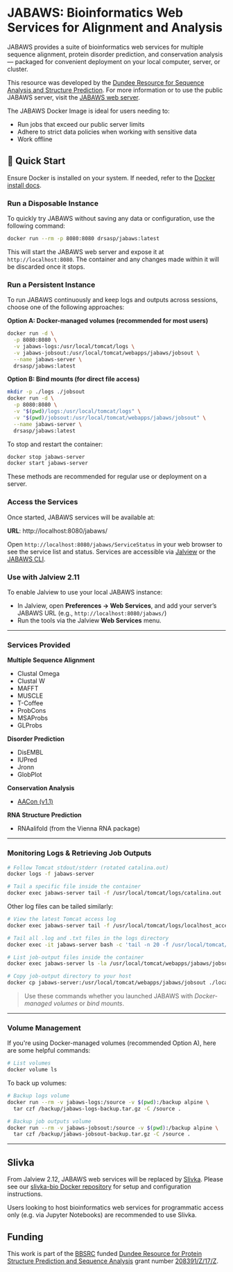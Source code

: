 # JABAWS: Bioinformatics Web Services for Alignment and Analysis

JABAWS provides a suite of bioinformatics web services for multiple sequence alignment, protein disorder prediction, and conservation analysis — packaged for convenient deployment on your local computer, server, or cluster.

This resource was developed by the [Dundee Resource for Sequence Analysis and Structure Prediction](https://www.compbio.dundee.ac.uk/drsasp.html). For more information or to use the public JABAWS server, visit the [JABAWS web server](https://www.compbio.dundee.ac.uk/jabaws/).

The JABAWS Docker Image is ideal for users needing to:

- Run jobs that exceed our public server limits
- Adhere to strict data policies when working with sensitive data
- Work offline


## 🚀 Quick Start

Ensure Docker is installed on your system. If needed, refer to the [Docker install docs](https://docs.docker.com/get-started/get-docker/).


### Run a Disposable Instance

To quickly try JABAWS without saving any data or configuration, use the following command:

```bash
docker run --rm -p 8080:8080 drsasp/jabaws:latest
```

This will start the JABAWS web server and expose it at `http://localhost:8080`. The container and any changes made within it will be discarded once it stops.

### Run a Persistent Instance

To run JABAWS continuously and keep logs and outputs across sessions, choose one of the following approaches:

**Option A: Docker-managed volumes (recommended for most users)**

```bash
docker run -d \
  -p 8080:8080 \
  -v jabaws-logs:/usr/local/tomcat/logs \
  -v jabaws-jobsout:/usr/local/tomcat/webapps/jabaws/jobsout \
  --name jabaws-server \
  drsasp/jabaws:latest
```

**Option B: Bind mounts (for direct file access)**

```bash
mkdir -p ./logs ./jobsout
docker run -d \
  -p 8080:8080 \
  -v "$(pwd)/logs:/usr/local/tomcat/logs" \
  -v "$(pwd)/jobsout:/usr/local/tomcat/webapps/jabaws/jobsout" \
  --name jabaws-server \
  drsasp/jabaws:latest
```

To stop and restart the container:

```bash
docker stop jabaws-server
docker start jabaws-server
```

These methods are recommended for regular use or deployment on a server.

### Access the Services

Once started, JABAWS services will be available at:

**URL**: http://localhost:8080/jabaws/

Open `http://localhost:8080/jabaws/ServiceStatus` in your web browser to see the service list and status. Services are accessible via [Jalview](https://www.jalview.org) or the [JABAWS CLI](https://www.compbio.dundee.ac.uk/jabaws/getting_started.jsp#client).

### Use with Jalview 2.11

To enable Jalview to use your local JABAWS instance:

- In Jalview, open **Preferences → Web Services**, and add your server’s JABAWS URL (e.g., `http://localhost:8080/jabaws/`)
- Run the tools via the Jalview **Web Services** menu.

---

### Services Provided

**Multiple Sequence Alignment**

- Clustal Omega
- Clustal W
- MAFFT
- MUSCLE
- T-Coffee
- ProbCons
- MSAProbs
- GLProbs

**Disorder Prediction**

- DisEMBL
- IUPred
- Jronn
- GlobPlot

**Conservation Analysis**

- [AACon (v1.1)](https://www.compbio.dundee.ac.uk/aacon/)

**RNA Structure Prediction**

- RNAalifold (from the Vienna RNA package)

---

### Monitoring Logs & Retrieving Job Outputs

```bash
# Follow Tomcat stdout/stderr (rotated catalina.out)
docker logs -f jabaws-server

# Tail a specific file inside the container
docker exec jabaws-server tail -f /usr/local/tomcat/logs/catalina.out
```

Other log files can be tailed similarly:

```bash
# View the latest Tomcat access log
docker exec jabaws-server tail -f /usr/local/tomcat/logs/localhost_access_log.$(date +%F).txt

# Tail all .log and .txt files in the logs directory
docker exec -it jabaws-server bash -c 'tail -n 20 -f /usr/local/tomcat/logs/*.log /usr/local/tomcat/logs/*.txt'
```

```bash
# List job-output files inside the container
docker exec jabaws-server ls -la /usr/local/tomcat/webapps/jabaws/jobsout/

# Copy job-output directory to your host
docker cp jabaws-server:/usr/local/tomcat/webapps/jabaws/jobsout ./local-jobsout
```

> Use these commands whether you launched JABAWS with *Docker-managed volumes* or *bind mounts*.

---

### Volume Management

If you're using Docker-managed volumes (recommended Option A), here are some helpful commands:

```bash
# List volumes
docker volume ls
```

To back up volumes:

```bash
# Backup logs volume
docker run --rm -v jabaws-logs:/source -v $(pwd):/backup alpine \
  tar czf /backup/jabaws-logs-backup.tar.gz -C /source .

# Backup job outputs volume
docker run --rm -v jabaws-jobsout:/source -v $(pwd):/backup alpine \
  tar czf /backup/jabaws-jobsout-backup.tar.gz -C /source .
```

---

## Slivka

From Jalview 2.12, JABAWS web services will be replaced by [Slivka](https://www.compbio.dundee.ac.uk/slivka/). Please see our [slivka-bio Docker repository](https://hub.docker.com/repository/docker/stuartmac/slivka-bio/general) for setup and configuration instructions.

Users looking to host bioinformatics web services for programmatic access only (e.g. via Jupyter Notebooks) are recommended to use Slivka.

## Funding

This work is part of the [BBSRC](https://www.ukri.org/councils/bbsrc/) funded [Dundee Resource for Protein Structure Prediction and Sequence Analysis](https://www.compbio.dundee.ac.uk/drsasp.html) grant number [208391/Z/17/Z](https://gow.bbsrc.ukri.org/grants/AwardDetails.aspx?FundingReference=BB%2fR014752%2f1).
